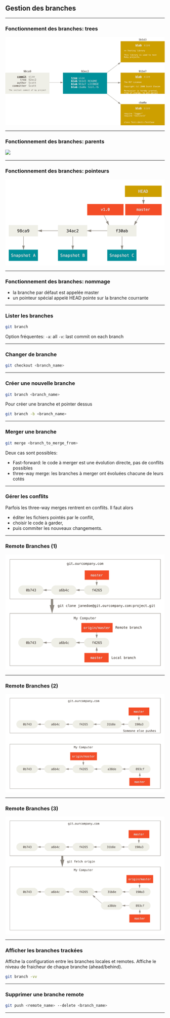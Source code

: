 ## Gestion des branches

----

### Fonctionnement des branches: trees
<img src="images/commit-and-tree.png" style="background:none; border:none; box-shadow:none;"/>

----

### Fonctionnement des branches: parents
<img src="images/commit-and-parents.png" style="background:none; border:none; box-shadow:none;"/>

----

### Fonctionnement des branches: pointeurs
<img src="images/branch-and-history.png" style="background:none; border:none; box-shadow:none;"/>

----

### Fonctionnement des branches: nommage

* la branche par défaut est appelée master
* un pointeur spécial appelé HEAD pointe sur la branche courrante

----

### Lister les branches
```bash
git branch
```
Option fréquentes:
`-a`: all
`-v`: last commit on each branch

----

### Changer de branche
```bash
git checkout <branch_name>
```

----

### Créer une nouvelle branche
```bash
git branch <branch_name>
```
Pour créer une branche et pointer dessus
```bash
git branch -b <branch_name>
```

----

### Merger une branche
```bash
git merge <branch_to_merge_from>
```
Deux cas sont possibles:
* Fast-forward: le code à merger est une évolution directe, pas de conflits possibles
* three-way merge: les branches à merger ont évoluées chacune de leurs cotés

----

### Gérer les conflits
Parfois les three-way merges rentrent en conflits. Il faut alors
* éditer les fichiers pointés par le conflit,
* choisir le code à garder,
* puis commiter les nouveaux changements.

----

### Remote Branches (1)
<img src="images/remote-branches-1.png" style="background:none; border:none; box-shadow:none;"/>

----

### Remote Branches (2)
<img src="images/remote-branches-2.png" style="background:none; border:none; box-shadow:none;"/>

----

### Remote Branches (3)
<img src="images/remote-branches-3.png" style="background:none; border:none; box-shadow:none;"/>

----

### Afficher les branches trackées
Affiche la configuration entre les branches locales et remotes. Affiche le niveau de fraicheur de chaque branche (ahead/behind).
```bash
git branch -vv
```

----

### Supprimer une branche remote

```bash
git push <remote_name> --delete <branch_name>
```

----

